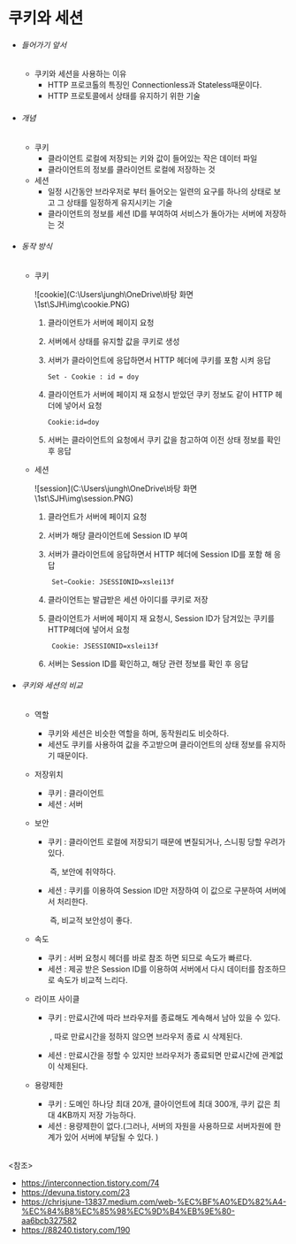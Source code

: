 # 쿠키와 세션

- ###### 들어가기 앞서

  - 쿠키와 세션을 사용하는 이유
    - HTTP 프로코톨의 특징인 Connectionless과 Stateless때문이다.
    - HTTP 프로토콜에서 상태를 유지하기 위한 기술

- ######  개념

  - 쿠키
    - 클라이언트 로컬에 저장되는 키와 값이 들어있는 작은 데이터 파일
    - 클라이언트의 정보를 클라이언트 로컬에 저장하는 것
  - 세션
    - 일정 시간동안 브라우저로 부터 들어오는 일련의 요구를 하나의 상태로 보고 그 상태를 일정하게 유지시키는 기술
    - 클라이언트의 정보를 세션 ID를 부여하여 서비스가 돌아가는 서버에 저장하는 것

- ###### 동작 방식

  - 쿠키

    ![cookie](C:\Users\jungh\OneDrive\바탕 화면\1st\SJH\img\cookie.PNG)

    1. 클라이언트가 서버에 페이지 요청

    2. 서버에서 상태를 유지할 값을 쿠키로 생성

    3. 서버가 클라이언트에 응답하면서 HTTP 헤더에 쿠키를 포함 시켜 응답
       ~~~
       Set - Cookie : id = doy
       ~~~

    4. 클라이언트가 서버에 페이지 재 요청시 받았던 쿠키 정보도 같이 HTTP 헤더에 넣어서 요청

       ~~~
       Cookie:id=doy
       ~~~

    5. 서버는 클라이언트의 요청에서 쿠키 값을 참고하여 이전 상태 정보를 확인 후 응답

  - 세션

    ![session](C:\Users\jungh\OneDrive\바탕 화면\1st\SJH\img\session.PNG)

    1. 클라언트가 서버에 페이지 요청
    
    2. 서버가 해당 클라이언트에 Session ID 부여
    
    3. 서버가 클라이언트에 응답하면서 HTTP 헤더에 Session ID를 포함 해 응답
    
       ~~~
        Set−Cookie: JSESSIONID=xslei13f
       ~~~
    
    4. 클라이언트는 발급받은 세션 아이디를 쿠키로 저장
    
    5. 클라이언트가 서버에 페이지 재 요청시, Session ID가 담겨있는 쿠키를 HTTP헤더에 넣어서 요청
    
       ~~~
        Cookie: JSESSIONID=xslei13f
       ~~~
    
    6. 서버는 Session ID를 확인하고, 해당 관련 정보를 확인 후 응답

- ###### 쿠키와 세션의 비교

  - 역할

    - 쿠키와 세션은 비슷한 역할을 하며, 동작원리도 비슷하다.
    - 세션도 쿠키를 사용하여 값을 주고받으며 클라이언트의 상태 정보를 유지하기 때문이다.

  - 저장위치 

    - 쿠키 : 클라이언트
    - 세션 : 서버

  - 보안

    - 쿠키 : 클라이언트 로컬에 저장되기 때문에 변질되거나, 스니핑 당할 우려가 있다.   

      ​		   즉, 보안에 취약하다.

    - 세션 : 쿠키를 이용하여 Session ID만 저장하여 이 값으로 구분하여 서버에서 처리한다.

      ​		   즉, 비교적 보안성이 좋다.

  - 속도

    - 쿠키 : 서버 요청시 헤더를 바로 참조 하면 되므로 속도가 빠르다.
    - 세션 : 제공 받은 Session ID를 이용하여 서버에서 다시 데이터를 참조하므로 속도가 비교적 느리다.

  - 라이프 사이클

    - 쿠키 : 만료시간에 따라 브라우저를 종료해도 계속해서 남아 있을 수 있다.

      ​		   , 따로 만료시간을 정하지 않으면 브라우저 종료 시 삭제된다.

    - 세션 : 만료시간을 정할 수 있지만 브라우저가 종료되면 만료시간에 관계없이 삭제된다.

  - 용량제한

    - 쿠키 :  도메인 하나당 최대 20개, 클아이언트에 최대 300개, 쿠키 값은 최대 4KB까지 저장 가능하다.
    - 세션 :  용량제한이 없다.(그러나, 서버의 자원을 사용하므로 서버자원에 한계가 있어 서버에 부담될 수 있다. )

  

<br>
<참조>

<br>

- <https://interconnection.tistory.com/74>
- <https://devuna.tistory.com/23>
- <https://chrisjune-13837.medium.com/web-%EC%BF%A0%ED%82%A4-%EC%84%B8%EC%85%98%EC%9D%B4%EB%9E%80-aa6bcb327582>
- <https://88240.tistory.com/190>